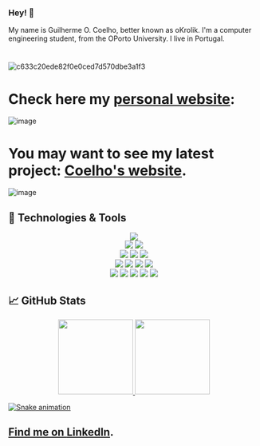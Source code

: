 ### Hey! 👋

My name is Guilherme O. Coelho, better known as oKrolik.
I'm a computer engineering student, from the OPorto University. I live in Portugal. 

#

![c633c20ede82f0e0ced7d570dbe3a1f3](https://user-images.githubusercontent.com/70382532/138322189-2db8df52-9dcb-40a0-88a8-c365466bd33d.gif)

# Check here my [personal website][1]:
![image](https://user-images.githubusercontent.com/93000522/210244649-2d61fb2f-0dc7-496b-8d3e-af7bcea18e56.png)

# You may want to see my latest project: [Coelho's website][2].

![image](https://user-images.githubusercontent.com/93000522/193672667-ec64323f-52a2-4c70-b52e-003ea15afcd5.png)

## 🔧 Technologies & Tools
<div align="center">
  <img src="https://img.shields.io/badge/Code-React-informational?style=plastic&logo=react&logoColor=a9fef7&color=important" target="_blank">
</div>
<div align="center">
  <img src="https://img.shields.io/badge/Code-CSS-informational?style=plastic&logo=css3&logoColor=a9fef7&color=important" target="_blank">
  <img src="https://img.shields.io/badge/Code-HTML-informational?style=plastic&logo=html5&logoColor=a9fef7&color=important" target="_blank">
</div>
<div align="center">
  <img src="https://img.shields.io/badge/Code-django-informational?style=plastic&logo=c&logoColor=a9fef7&color=important" target="_blank">
  <img src="https://img.shields.io/badge/Code-python-informational?style=plastic&logo=c&logoColor=a9fef7&color=important" target="_blank">
  <img src="https://img.shields.io/badge/Tools-PostgreSQL-informational?style=plastic&logo=postgresql&logoColor=a9fef7&color=important" target="_blank">
</div>
<div align="center">
  <img src="https://img.shields.io/badge/Code-JavaScript-informational?style=plastic&logo=javascript&logoColor=a9fef7&color=important" target="_blank">
  <img src="https://img.shields.io/badge/Code-C++-informational?style=plastic&logo=c&logoColor=a9fef7&color=important" target="_blank">
  <img src="https://img.shields.io/badge/Code-Java-informational?style=plastic&logo=java&logoColor=a9fef7&color=important" target="_blank">
  <img src="https://img.shields.io/badge/Code-C-informational?style=plastic&logo=c&logoColor=a9fef7&color=important" target="_blank">
</div>
<div align="center">
  <img src="https://img.shields.io/badge/Code-haskell-informational?style=plastic&logo=c&logoColor=a9fef7&color=important" target="_blank">
  <img src="https://img.shields.io/badge/OS-Linux-informational?style=plastic&logo=linux&logoColor=a9fef7&color=important" target="_blank">
  <img src="https://img.shields.io/badge/OS-Windows-informational?style=plastic&logo=windows&logoColor=a9fef7&color=important" target="_blank">
  <img src="https://img.shields.io/badge/Editor-pycharm-informational?style=plastic&logo=intellij-idea&logoColor=a9fef7&color=important" target="_blank">
  <img src="https://img.shields.io/badge/Editor-VSCode-informational?style=plastic&logo=visual-studio-code&logoColor=a9fef7&color=important" target="_blank">
</div>

## &#x1f4c8; GitHub Stats

<div align="center">
  <a href="https://github.com/oKrolik">
  <img height="150em" src="https://github-readme-stats.vercel.app/api?username=oKrolik&show_icons=true&theme=darcula"/>
  <img height="150em" src="https://github-readme-stats.vercel.app/api/top-langs/?username=oKrolik&layout=compact&theme=darcula"/>
</div>
  
  ![Snake animation](https://github.com/oKrolik/oKrolik/blob/output/github-contribution-grid-snake.svg)

## Find me on [LinkedIn][3].

[1]: https://gcoelho.netlify.app/
[2]: http://gcoelho.epizy.com/
[3]: https://www.linkedin.com/in/guilherme-coelho-a044ab1b6/
  
  
  
  
